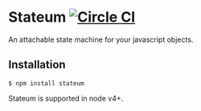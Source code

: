 # Stateum [![Circle CI](https://circleci.com/gh/thecaddy/stateum.svg?style=svg)](https://circleci.com/gh/thecaddy/stateum)
An attachable state machine for your javascript objects.

## Installation
```
$ npm install stateum
```

Stateum is supported in node v4+.

